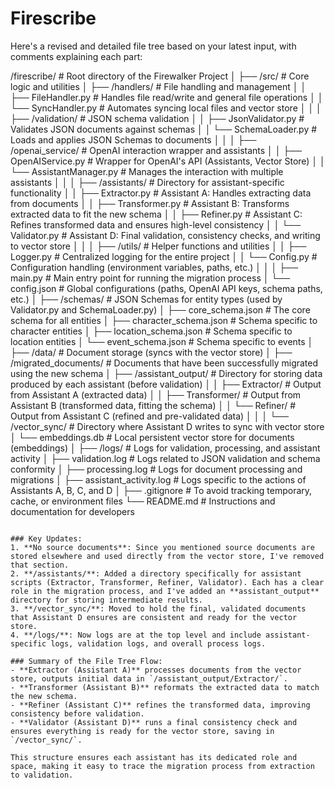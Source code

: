 # Firescribe

Here's a revised and detailed file tree based on your latest input, with comments explaining each part:

/firescribe/ # Root directory of the Firewalker Project
│
├── /src/ # Core logic and utilities
│ ├── /handlers/ # File handling and management
│ │ ├── FileHandler.py # Handles file read/write and general file operations
│ │ └── SyncHandler.py # Automates syncing local files and vector store
│ │
│ ├── /validation/ # JSON schema validation
│ │ ├── JsonValidator.py # Validates JSON documents against schemas
│ │ └── SchemaLoader.py # Loads and applies JSON Schemas to documents
│ │
│ ├── /openai_service/ # OpenAI interaction wrapper and assistants
│ │ ├── OpenAIService.py # Wrapper for OpenAI's API (Assistants, Vector Store)
│ │ └── AssistantManager.py # Manages the interaction with multiple assistants
│ │
│ ├── /assistants/ # Directory for assistant-specific functionality
│ │ ├── Extractor.py # Assistant A: Handles extracting data from documents
│ │ ├── Transformer.py # Assistant B: Transforms extracted data to fit the new schema
│ │ ├── Refiner.py # Assistant C: Refines transformed data and ensures high-level consistency
│ │ └── Validator.py # Assistant D: Final validation, consistency checks, and writing to vector store
│ │
│ ├── /utils/ # Helper functions and utilities
│ │ ├── Logger.py # Centralized logging for the entire project
│ │ └── Config.py # Configuration handling (environment variables, paths, etc.)
│ │
│ ├── main.py # Main entry point for running the migration process
│ └── config.json # Global configurations (paths, OpenAI API keys, schema paths, etc.)
│
├── /schemas/ # JSON Schemas for entity types (used by Validator.py and SchemaLoader.py)
│ ├── core_schema.json # The core schema for all entities
│ ├── character_schema.json # Schema specific to character entities
│ ├── location_schema.json # Schema specific to location entities
│ └── event_schema.json # Schema specific to events
│
├── /data/ # Document storage (syncs with the vector store)
│ ├── /migrated_documents/ # Documents that have been successfully migrated using the new schema
│ ├── /assistant_output/ # Directory for storing data produced by each assistant (before validation)
│ │ ├── Extractor/ # Output from Assistant A (extracted data)
│ │ ├── Transformer/ # Output from Assistant B (transformed data, fitting the schema)
│ │ └── Refiner/ # Output from Assistant C (refined and pre-validated data)
│ │
│ └── /vector_sync/ # Directory where Assistant D writes to sync with vector store
│ └── embeddings.db # Local persistent vector store for documents (embeddings)
│
├── /logs/ # Logs for validation, processing, and assistant activity
│ ├── validation.log # Logs related to JSON validation and schema conformity
│ ├── processing.log # Logs for document processing and migrations
│ ├── assistant_activity.log # Logs specific to the actions of Assistants A, B, C, and D
│
├── .gitignore # To avoid tracking temporary, cache, or environment files
└── README.md # Instructions and documentation for developers

```

### Key Updates:
1. **No source documents**: Since you mentioned source documents are stored elsewhere and used directly from the vector store, I've removed that section.
2. **/assistants/**: Added a directory specifically for assistant scripts (Extractor, Transformer, Refiner, Validator). Each has a clear role in the migration process, and I've added an **assistant_output** directory for storing intermediate results.
3. **/vector_sync/**: Moved to hold the final, validated documents that Assistant D ensures are consistent and ready for the vector store.
4. **/logs/**: Now logs are at the top level and include assistant-specific logs, validation logs, and overall process logs.

### Summary of the File Tree Flow:
- **Extractor (Assistant A)** processes documents from the vector store, outputs initial data in `/assistant_output/Extractor/`.
- **Transformer (Assistant B)** reformats the extracted data to match the new schema.
- **Refiner (Assistant C)** refines the transformed data, improving consistency before validation.
- **Validator (Assistant D)** runs a final consistency check and ensures everything is ready for the vector store, saving in `/vector_sync/`.

This structure ensures each assistant has its dedicated role and space, making it easy to trace the migration process from extraction to validation.
```
